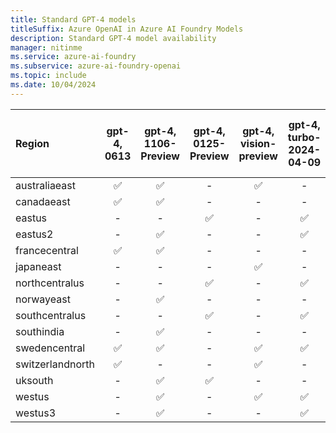 ```yaml
---
title: Standard GPT-4 models
titleSuffix: Azure OpenAI in Azure AI Foundry Models
description: Standard GPT-4 model availability
manager: nitinme
ms.service: azure-ai-foundry
ms.subservice: azure-ai-foundry-openai
ms.topic: include
ms.date: 10/04/2024
---
```


| **Region**   | **gpt-4**, **0613**   | **gpt-4**, **1106-Preview**   | **gpt-4**, **0125-Preview**   | **gpt-4**, **vision-preview**   | **gpt-4**, **turbo-2024-04-09**   | **gpt-4o**, **2024-05-13**   | **gpt-4o**, **2024-08-06**   | **gpt-4o-mini**, **2024-07-18**   | **gpt-4-32k**, **0613**   |
|:-----------------|:-------------------:|:---------------------------:|:---------------------------:|:-----------------------------:|:-------------------------------:|:--------------------------:|:--------------------------:|:-------------------------------:|:-----------------------:|
| australiaeast    | ✅                | ✅                        | -                       | ✅                          | -                           | -                      | -                      | -                           | ✅                    |
| canadaeast       | ✅                | ✅                        | -                       | -                         | -                           | -                      | -                      | -                           | ✅                    |
| eastus           | -               | -                       | ✅                        | -                         | ✅                            | ✅                       | ✅                       | ✅                            | -                   |
| eastus2          | -               | ✅                        | -                       | -                         | ✅                            | ✅                       | ✅                       | ✅                            | -                   |
| francecentral    | ✅                | ✅                        | -                       | -                         | -                           | -                      | -                      | -                           | ✅                    |
| japaneast        | -               | -                       | -                       | ✅                          | -                           | -                      | -                      | -                           | -                   |
| northcentralus   | -               | -                       | ✅                        | -                         | ✅                            | ✅                       | ✅                       | ✅                            | -                   |
| norwayeast       | -               | ✅                        | -                       | -                         | -                           | -                      | -                      | -                           | -                   |
| southcentralus   | -               | -                       | ✅                        | -                         | ✅                            | ✅                       | ✅                       | ✅                            | -                   |
| southindia       | -               | ✅                        | -                       | -                         | -                           | -                      | -                      | -                           | -                   |
| swedencentral    | ✅                | ✅                        | -                       | ✅                          | ✅                            | ✅                       | ✅                       | ✅                            | ✅                    |
| switzerlandnorth | ✅                | -                       | -                       | ✅                          | -                           | -                      | -                      | -                           | ✅                    |
| uksouth          | -               | ✅                        | ✅                        | -                         | -                           | -                      | -                      | -                           | -                   |
| westus           | -               | ✅                        | -                       | ✅                          | ✅                            | ✅                       | ✅                       | ✅                            | -                   |
| westus3          | -               | ✅                        | -                       | -                         | ✅                            | ✅                       | ✅                       | ✅                            | -                   |
